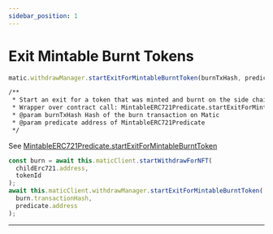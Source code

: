 ```yaml
---
sidebar_position: 1
---
```


# Exit Mintable Burnt Tokens

```js
matic.withdrawManager.startExitForMintableBurntToken(burnTxHash, predicate: address, options)
```

```bash
/**
 * Start an exit for a token that was minted and burnt on the side chain
 * Wrapper over contract call: MintableERC721Predicate.startExitForMintableBurntToken
 * @param burnTxHash Hash of the burn transaction on Matic
 * @param predicate address of MintableERC721Predicate
 */
```

See [MintableERC721Predicate.startExitForMintableBurntToken](https://github.com/maticnetwork/contracts/blob/e2cb462b8487921463090b0bdcdd7433db14252b/contracts/root/predicates/MintableERC721Predicate.sol#L31)

```js
const burn = await this.maticClient.startWithdrawForNFT(
  childErc721.address,
  tokenId
);
await this.maticClient.withdrawManager.startExitForMintableBurntToken(
  burn.transactionHash,
  predicate.address
);
```

---

